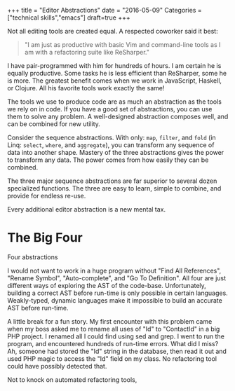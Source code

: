 +++
title = "Editor Abstractions"
date = "2016-05-09"
Categories = ["technical skills","emacs"]
draft=true
+++

Not all editing tools are created equal. A respected coworker said it best:

> "I am just as productive with basic Vim and command-line tools as I am with a
> refactoring suite like ReSharper."

I have pair-programmed with him for hundreds of hours. I am certain he is
equally productive. Some tasks he is less efficient than ReSharper, some he is
more. The greatest benefit comes when we work in JavaScript, Haskell, or
Clojure. All his favorite tools work exactly the same! 

The tools we use to produce code are as much an abstraction as the tools we rely
on in code. If you have a good set of abstractions, you can use them to solve
any problem. A well-designed abstraction composes well, and can be combined for
new utility.

Consider the sequence abstractions. With only: ```map```, ```filter```, and
```fold``` (in Linq: ```select```, ```where```, and ```aggregate```), you can
transform any sequence of data into another shape. Mastery of the three
abstractions gives the power to transform any data. The power comes from how
easily they can be combined.

The three major sequence abstractions are far superior to several dozen
specialized functions. The three are easy to learn, simple to combine, and
provide for endless re-use.

Every additional editor abstraction is a new mental tax.

# The Big Four

Four abstractions 

I would not want to work in a huge program without "Find All References",
"Rename Symbol", "Auto-complete", and "Go To Definition". All four are just
different ways of exploring the AST of the code-base. Unfortunately, building a
correct AST before run-time is only possible in certain languages. Weakly-typed,
dynamic languages make it impossible to build an accurate AST before run-time.

A little break for a fun story. My first encounter with this problem came when
my boss asked me to rename all uses of "Id" to "ContactId" in a big PHP project.
I renamed all I could find using sed and grep. I went to run the program, and
encountered hundreds of run-time errors. What did I miss? Ah, someone had stored
the "Id" string in the database, then read it out and used PHP magic to access
the "Id" field on my class. No refactoring tool could have possibly detected
that.

Not to knock on automated refactoring tools,

<!-- The more I watch Patrick work, the more I realize how much mental and muscle -->
<!-- memory I have built up around "Visual Studio"-only abstractions. -->

<!-- Our editing tools are also abstractions. We memorize commands to perform -->
<!-- actions, disregarding the underlying implementation. -->

<!-- I have found that if you have a good set of abstractions for editing code, you -->
<!-- can be very productive across lots of languages and frameworks. -->
